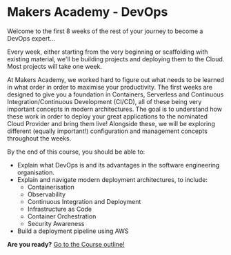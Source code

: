 # Makers Academy - DevOps

Welcome to the first 8 weeks of the rest of your journey to become a DevOps expert...

Every week, either starting from the very beginning or scaffolding with existing material, we'll be building projects and deploying them to the Cloud. Most projects will take one week.

At Makers Academy, we worked hard to figure out what needs to be learned in what order in order to maximise your productivity. The first weeks are designed to give you a foundation in Containers, Serverless and Continuous Integration/Continuous Development (CI/CD), all of these being very important concepts in modern architectures. The goal is to understand how these work in order to deploy your great applications to the nominated Cloud Provider and bring them live! Alongside these, we will be exploring different (equally important!) configuration and management concepts throughout the weeks.

By the end of this course, you should be able to:

- Explain what DevOps is and its advantages in the software engineering organisation.
- Explain and navigate modern deployment architectures, to include:
    - Containerisation
    - Observability
    - Continuous Integration and Deployment
    - Infrastructure as Code
    - Container Orchestration
    - Security Awareness
- Build a deployment pipeline using AWS

**Are you ready?** [Go to the Course outline!](course_outline.md)
